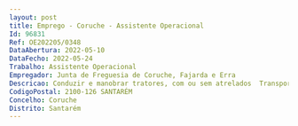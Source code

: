 ```yaml
--- 
layout: post
title: Emprego - Coruche - Assistente Operacional
Id: 96831
Ref: OE202205/0348
DataAbertura: 2022-05-10
DataFecho: 2022-05-24
Trabalho: Assistente Operacional
Empregador: Junta de Freguesia de Coruche, Fajarda e Erra
Descricao: Conduzir e manobrar tratores, com ou sem atrelados  Transportar materiais  Efetuar limpeza de bermas e valetas  Conservar estradas e caminhos  Zelar pela conservação dos equipamentos  Abastecer as viaturas efetuando os respetivos registos  Proceder a pequenas reparações, providenciado, em caso de avarias maiores, à reparação da viatura que conduz  Preencher o boletim diário da viatura e entregá lo ao responsável.
CodigoPostal: 2100-126 SANTARÉM
Concelho: Coruche
Distrito: Santarém
--- 
```

